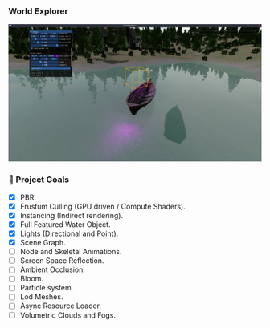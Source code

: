 ### World Explorer

![water reflection and refraction](https://github.com/devprofile98/worldexplorer/blob/main/resources/images/water.png)

### 🎯 Project Goals

- [x] PBR.
- [x] Frustum Culling (GPU driven / Compute Shaders).
- [x] Instancing (Indirect rendering).
- [x] Full Featured Water Object.
- [x] Lights (Directional and Point).
- [x] Scene Graph.
- [ ] Node and Skeletal Animations.
- [ ] Screen Space Reflection.
- [ ] Ambient Occlusion.
- [ ] Bloom.
- [ ] Particle system.
- [ ] Lod Meshes.
- [ ] Async Resource Loader.
- [ ] Volumetric Clouds and Fogs.
